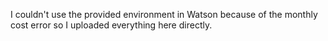 I couldn't use the provided environment in Watson because of the monthly cost error so I uploaded everything here directly.
